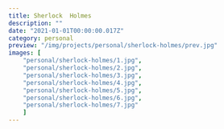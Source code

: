 ```yaml
---
title: Sherlock  Holmes
description: ""
date: "2021-01-01T00:00:00.017Z"
category: personal
preview: "/img/projects/personal/sherlock-holmes/prev.jpg"
images: [
    "personal/sherlock-holmes/1.jpg", 
    "personal/sherlock-holmes/2.jpg", 
    "personal/sherlock-holmes/3.jpg", 
    "personal/sherlock-holmes/4.jpg", 
    "personal/sherlock-holmes/5.jpg", 
    "personal/sherlock-holmes/6.jpg", 
    "personal/sherlock-holmes/7.jpg"
    ]
---
```


<!-- TODO: Falta video -->